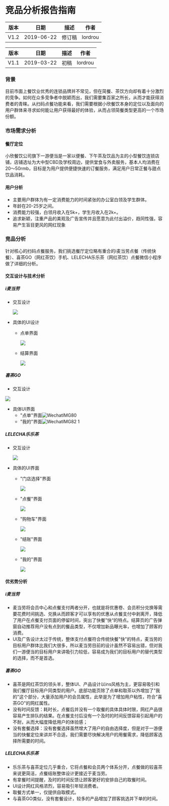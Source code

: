 # 竞品分析报告指南

| 版本 |    日期    |  描述  |  作者   |
| :--: | :--------: | :----: | :-----: |
| V1.2 | 2019-06-22 | 修订稿 | lordrou |

| 版本 |    日期    | 描述 |  作者   |
| :--: | :--------: | :--: | :-----: |
| V1.1 | 2019-03-22 | 初稿 | lordrou |

### 背景

​	目前市面上餐饮业优秀的连锁品牌并不常见，但在简餐、茶饮方向却有着十分激烈的竞争。如何在众多竞争者中脱颖而出，我们需要集百家之所长，从而才能获得消费者的青睐。从扫码点餐功能来看，我们需要根据小欣餐饮本身的定位以及面向的用户群体来寻求如何能让用户获得最好的体验，从而占领简餐类型更高的一个市场份额。

### 市场需求分析

#### 餐厅定位

​	小欣餐饮公司旗下一游便当是一家以便餐、下午茶及饮品为主的小型餐饮连锁店铺，店铺选址为大中型CBD及学校周边，提供堂食与外卖服务，基本人均消费在20～50rmb，目标是为用户提供便捷快速的订餐服务，满足用户日常正餐与甜点饮品消耗。

#### 用户分析

- 主要用户群体为有一定消费能力的时间紧张的办公室白领及学生群体。
- 年龄在20-25岁之间。
- 消费能力较强，白领月收入在5k+，学生月收入在2k+。
- 追求新颖，注重产品的美观及广告宣传并且愿意为此付出溢价，趋同性强，容易产生盲目更风的网红现象

### 竞品分析

​	针对核心的扫码点餐服务，我们挑选餐厅定位略有重合的i麦当劳点餐（传统快餐）、喜茶GO（网红茶饮）手机、LELECHA乐乐茶（网红茶饮）点餐微信小程序做了详细的分析。

#### 交互设计与技术分析

##### i麦当劳

- 交互设计

  ![](https://leonharde.github.io/images/小欣餐饮png/006tNc79gy1g2drzkgllvj31dc0j9mzc.jpg)

- 具体的UI设计

  - 点单界面

    ![](https://leonharde.github.io/images/小欣餐饮png/006tNc79gy1g2drzl8kovj30n01dsahi.jpg)

  - 结算界面

    ![](https://leonharde.github.io/images/小欣餐饮png/006tNc79gy1g2dsstdd6sj30n01ds0va.jpg)

##### 喜茶GO

- 交互设计

![](https://leonharde.github.io/images/小欣餐饮png/006tNc79ly1g2bhrv1tzej30sw0ne76g.jpg)

- 具体UI界面
  - "点单"界面![WechatIMG80](https://leonharde.github.io/images/小欣餐饮png/006tNc79ly1g2b99jsfw3j30n01dsjvz.jpg)
  - "我的"界面![WechatIMG82 1](https://leonharde.github.io/images/小欣餐饮png/006tNc79ly1g2b99cerj0j30n01dsmym.jpg)

##### LELECHA乐乐茶

- 交互设计

  ![](http://leonharde.github.io/images/小欣餐饮png/006tNc79ly1g4a6h58gyoj30rn0qstb6.jpg)

- 具体的UI界面

  - "门店选择"界面

    ![](http://leonharde.github.io/images/小欣餐饮png/006tNc79ly1g4a6j5n835j30n01ds42n.jpg)

  - "点餐"界面

    ![](http://leonharde.github.io/images/小欣餐饮png/006tNc79ly1g4a6j49zv1j30n01ds0yv.jpg)

  - "购物车"界面

    ![](http://leonharde.github.io/images/小欣餐饮png/006tNc79ly1g4a6j3r0r4j30n01dsadz.jpg)

  - "结账"界面

    ![](http://leonharde.github.io/images/小欣餐饮png/006tNc79ly1g4a6j4s6osj30n01dsmzm.jpg)

  - "我的"界面

    ![](http://leonharde.github.io/images/小欣餐饮png/006tNc79ly1g4a6j68mv1j30n01ds3zp.jpg)

#### 优劣势分析

##### i麦当劳

- 麦当劳将会员中心和点餐支付两者分开，也就是将优惠卷、会员积分兑换等需要花费时间挑选、兑换从而顾客才可以享有的优惠从点餐支付中剥离开，降低了用户在点餐支付页面的停留时间，突出了快餐"快“的特点。结算页的广告弹窗自动推荐用户没有点到的餐品类型，不仅增加新品曝光率，也增加了顾客的消费。
- UI及广告设计太过于传统，整体支付点餐符合传统快餐"快"的特点，麦当劳的目标用户群体比我们大很多，所以麦当劳目前的设计虽然不容易出错，但对我们一游便当的目标用户来讲吸引力较低，容易成为我们的目标用户的替代类型的选择，而不是首选。

##### 喜茶GO

- 喜茶是网红茶饮的领头羊，整体UI、产品设计以ins风格为主，更容易吸引和我们餐厅目标用户同类型的用户。底部功能页除了点单和取茶以外增加了"我的"这个部分，大量添加用户的会员属性，此举是为了增加用户粘性，符合"喜茶GO"的网红属性。
- 没有时间反馈：耗时长，点餐后并没有一个取餐的具体具体时限，网红产品很容易产生排队的结果。在点餐支付后没有一个及时的时间反馈容易引起用户的不耐，从而大幅度降低用户的体验感；
- 没有套餐选择：没有套餐选择虽然增大了用户的自由选择度，但是对于一游便当的快餐定位来讲并不合适，我们需要尽快解决用户的用餐需求，降低顾客选择所需要的时间。

##### LELECHA乐乐茶

- 乐乐茶与喜茶定位几乎重合，它将点餐和会员两个体系分开，点餐做的较喜茶来说更简洁，点餐结账整体设计更接近于麦当劳。
- 有拿餐时间提醒，及时的时间反馈让顾客更好的安排自己的取餐时间。
- UI设计网红风格浓烈，容易吸引年轻消费者。
- 取餐方式单一，仅提供自取模式。
- 与喜茶GO类似，没有套餐设计，较多的产品增加了顾客挑选并下单的时间。

